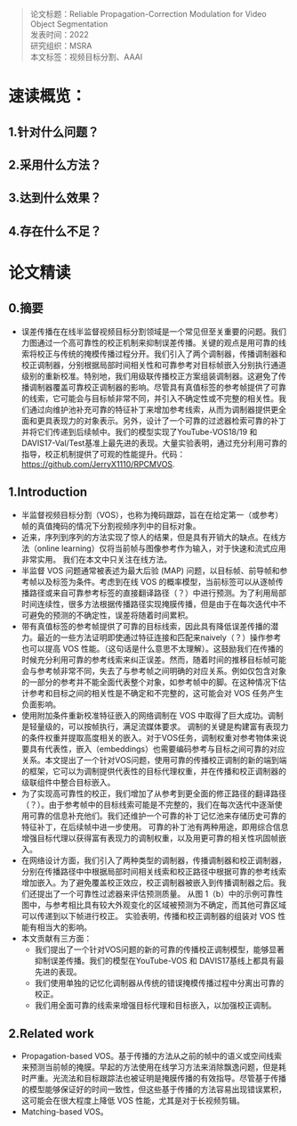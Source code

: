 >论文标题：Reliable Propagation-Correction Modulation for Video Object Segmentation  
发表时间：2022  
研究组织：MSRA    
本文标签：视频目标分割、AAAI


# 速读概览：
## 1.针对什么问题？ 

## 2.采用什么方法？  

## 3.达到什么效果？  

## 4.存在什么不足？



# 论文精读
## 0.摘要
* 误差传播在在线半监督视频目标分割领域是一个常见但至关重要的问题。我们力图通过一个高可靠性的校正机制来抑制误差传播。关键的观点是用可靠的线索将校正与传统的掩模传播过程分开。我们引入了两个调制器，传播调制器和校正调制器，分别根据局部时间相关性和可靠参考对目标帧嵌入分别执行通道级别的重新校准。特别地，我们用级联传播校正方案组装调制器。这避免了传播调制器覆盖可靠校正调制器的影响。尽管具有真值标签的参考帧提供了可靠的线索，它可能会与目标帧非常不同，并引入不确定性或不完整的相关性。我们通过向维护池补充可靠的特征补丁来增加参考线索，从而为调制器提供更全面和更具表现力的对象表示。另外，设计了一个可靠的过滤器检索可靠的补丁并将它们传递到后续帧中。我们的模型实现了YouTube-VOS18/19 和 DAVIS17-Val/Test基准上最先进的表现。大量实验表明，通过充分利用可靠的指导，校正机制提供了可观的性能提升。代码：https://github.com/JerryX1110/RPCMVOS.

## 1.Introduction
* 半监督视频目标分割（VOS），也称为掩码跟踪，旨在在给定第一（或参考）帧的真值掩码的情况下分割视频序列中的目标对象。
* 近来，序列到序列的方法实现了惊人的结果，但是具有开销大的缺点。在线方法（online learning）仅将当前帧与图像参考作为输入，对于快速和流式应用非常实用。 我们在本文中只关注在线方法。
* 半监督 VOS 问题通常被表述为最大后验 (MAP) 问题，以目标帧、前导帧和参考帧以及标签为条件。考虑到在线 VOS 的概率模型，当前标签可以从逐帧传播路径或来自可靠参考标签的直接翻译路径（？）中进行预测。为了利用局部时间连续性，很多方法根据传播路径实现掩膜传播，但是由于在每次迭代中不可避免的预测的不确定性，误差将随着时间累积。
* 带有真值标签的参考帧提供了可靠的目标线索，因此具有降低误差传播的潜力。最近的一些方法证明即使通过特征连接和匹配来naively（？）操作参考也可以提高 VOS 性能。（这句话是什么意思不太理解）。这鼓励我们在传播的时候充分利用可靠的参考线索来纠正误差。然而，随着时间的推移目标帧可能会与参考帧非常不同，失去了与参考帧之间明确的对应关系。例如仅包含对象的一部分的参考并不能全面代表整个对象，如参考帧中的脚。在这种情况下估计参考和目标之间的相关性是不确定和不完整的，这可能会对 VOS 任务产生负面影响。
* 使用附加条件重新校准特征嵌入的网络调制在 VOS 中取得了巨大成功。调制是轻量级的，可以按帧执行，满足流媒体要求。 调制的关键是构建富有表现力的条件权重并提取高度相关的嵌入。对于VOS任务，调制权重对参考物体来说要具有代表性，嵌入（embeddings）也需要编码参考与目标之间可靠的对应关系。本文提出了一个针对VOS问题，使用可靠的传播校正调制的新的端到端的框架，它可以为调制提供代表性的目标代理权重，并在传播和校正调制器的级联组件中整合目标嵌入。
* 为了实现高可靠性的校正，我们增加了从参考到更全面的修正路径的翻译路径（？）。由于参考帧中的目标线索可能是不完整的，我们在每次迭代中逐渐使用可靠的信息补充他们。我们还维护一个可靠的补丁记忆池来存储历史可靠的特征补丁，在后续帧中进一步使用。 可靠的补丁池有两种用途，即用综合信息增强目标代理以获得富有表现力的调制权重，以及用更可靠的相关性巩固帧嵌入。
* 在网络设计方面，我们引入了两种类型的调制器，传播调制器和校正调制器，分别在传播路径中中根据局部时间相关线索和校正路径中根据可靠的参考线索增加嵌入。为了避免覆盖校正效应，校正调制器被嵌入到传播调制器之后。我们还提出了一个可靠性过滤器来评估预测质量。 从图 1（b）中的示例可靠性图中，与参考相比具有较大外观变化的区域被预测为不确定，而其他可靠区域可以传递到以下帧进行校正。 实验表明，传播和校正调制器的组装对 VOS 性能有相当大的影响。 
* 本文贡献有三方面：
  * 我们提出了一个针对VOS问题的新的可靠的传播校正调制模型，能够显著抑制误差传播。我们的模型在YouTube-VOS 和 DAVIS17基线上都具有最先进的表现。
  * 我们使用单独的记忆化调制器从传统的错误掩模传播过程中分离出可靠的校正。
  * 我们用全面可靠的线索来增强目标代理和目标嵌入，以加强校正调制。


## 2.Related work
* Propagation-based VOS。基于传播的方法从之前的帧中的语义或空间线索来预测当前帧的掩膜。早起的方法使用在线学习方法来消除飘逸问题，但是耗时严重。光流法和目标跟踪法也被证明是掩膜传播的有效指导。尽管基于传播的模型能够保证好的时间一致性，但这些基于传播的方法容易出现错误累积，这可能会在很大程度上降低 VOS 性能，尤其是对于长视频剪辑。
* Matching-based VOS。